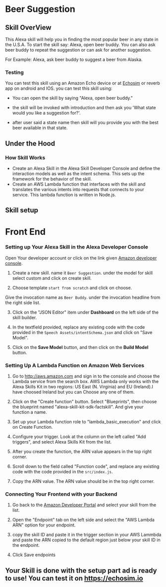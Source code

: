 # Beer Suggestion

## Skill OverView

This Alexa skill will help you in finding the most popular beer in any state in the U.S.A.
To start the skill say: Alexa, open beer buddy.
You can also ask beer buddy to repeat the suggestion or can ask for another suggestion.

For Example: 
Alexa, ask beer buddy to suggest a beer from Alaska.

### Testing 
You can test this skill using an Amazon Echo device or at [Echosim](https://echosim.io) or reverb app on android and IOS. you can test this skill using:

- You can open the skill by saying "Alexa, open beer buddy."

- the skill will be invoked with introduction and then ask you 'What state would you like a suggestion for?'.

- after user said a state name then skill will you provide you with the best beer available in that state.

## Under the Hood 

### How Skill Works 

- Create an Alexa Skill in the Alexa Skill Developer Console and define the interaction models as well as the intent schema. This sets up the framework for the behavior of the skill.
- Create an AWS Lambda function that interfaces with the skill and translates the various intents into requests that connects to your service. This lambda function is written in Node.js. 

## Skill setup

# Front End

### Setting up Your Alexa Skill in the Alexa Developer Console
Open Your developer account or click on the link given  [Amazon developer console](https://developer.amazon.com/edw/home.html#/skills).

1. Create a new skill. name it `Beer Suggestion`. under the model for skill select custom and click on create skill.

2. Choose template `start from scratch` and click on choose.

Give the invocation name as `Beer Buddy`. under the invocation headline from the right side list.

3. Click on the "JSON Editor" item under **Dashboard** on the left side of the skill builder.

4. In the textfield provided, replace any existing code with the code provided in the `Speech Assets/intentSchema.json` and click on "Save Model".

5. Click on the **Save Model** button, and then click on the **Build Model** button.

### Setting Up A Lambda Function on Amazon Web Services

1.  Go to http://aws.amazon.com and sign in to the console and choose the Lambda service from the search box. AWS Lambda only works with the Alexa Skills Kit in two regions: US East (N. Virginia) and EU (Ireland).I have choosed Ireland but you can Choose any one of them.

2.  Click on the "Create function" button. Select "Blueprints", then choose the blueprint named "alexa-skill-kit-sdk-factskill". And give your function a name.

3.  Set up your Lambda function role to "lambda_basic_execution" and click on Create Function. 

4. Configure your trigger. Look at the column on the left called "Add triggers", and select Alexa Skills Kit from the list. 

5. After you create the function, the ARN value appears in the top right corner.

6. Scroll down to the field called "Function code", and replace any existing code with the code provided in the `src/index.js`.

7. Copy the ARN value. The ARN value should be in the top right corner.

### Connecting Your Frontend with your Backend
  
1. Go back to the [Amazon Developer Portal](https://developer.amazon.com/edw/home.html#/skills/list) and select your skill from the list.

2. Open the "Endpoint" tab on the left side and select the "AWS Lambda ARN" option for your endpoint.

3. copy the skill ID and paste it in the trigger section in your AWS Lammbda and paste the ARN copied to the default region just below your skill ID in the endpoint.
4. Click Save endpoints

## Your Skill is done with the setup part ad is ready to use! You can test it on https://echosim.io 
